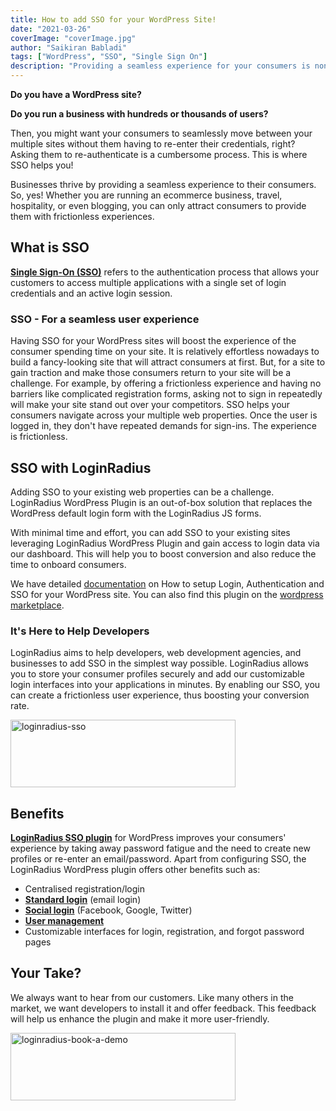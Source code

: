 ```yaml
---
title: How to add SSO for your WordPress Site!
date: "2021-03-26"
coverImage: "coverImage.jpg"
author: "Saikiran Babladi"
tags: ["WordPress", "SSO", "Single Sign On"]
description: "Providing a seamless experience for your consumers is non-negotiable, especially when running multiple WordPress sites. Single Sign-On provides that experience to your users. Here's how to provide a frictionless experience to your users."
---
```


**Do you have a WordPress site?**

**Do you run a business with hundreds or thousands of users?**

Then, you might want your consumers to seamlessly move between your multiple sites without them having to re-enter their credentials, right? 
Asking them to re-authenticate is a cumbersome process. This is where SSO helps you!

Businesses thrive by providing a seamless experience to their consumers. So, yes! Whether you are running an ecommerce business, travel, hospitality, or even blogging, you can only attract consumers to provide them with frictionless experiences. 


## What is SSO
<a href="https://www.loginradius.com/single-sign-on/"><b>Single Sign-On (SSO)</b></a> refers to the authentication process that allows your customers to access multiple applications with a single set of login credentials and an active login session.
### SSO - For a seamless user experience
Having SSO for your WordPress sites will boost the experience of the consumer spending time on your site. It is relatively effortless nowadays to build a fancy-looking site that will attract consumers at first. 
But, for a site to gain traction and make those consumers return to your site will be a challenge. 
For example, by offering a frictionless experience and having no barriers like complicated registration forms, asking not to sign in repeatedly will make your site stand out over your competitors. 
SSO helps your consumers navigate across your multiple web properties. Once the user is logged in, they don't have repeated demands for sign-ins. The experience is frictionless.
## SSO with LoginRadius
Adding SSO to your existing web properties can be a challenge. LoginRadius WordPress Plugin is an out-of-box solution that replaces the WordPress default login form with the LoginRadius JS forms.
 
With minimal time and effort, you can add SSO to your existing sites leveraging LoginRadius WordPress Plugin and gain access to login data via our dashboard. This will help you to boost conversion and also reduce the time to onboard consumers. 
 
We have detailed [documentation](https://www.loginradius.com/docs/developer/plugin/wordpress/) on How to setup Login, Authentication and SSO for your WordPress site. You can also find this plugin on the [wordpress marketplace](https://wordpress.org/plugins/loginradius-customer-identity-and-access-management/).
 
### It's Here to Help Developers
LoginRadius aims to help developers, web development agencies, and businesses to add SSO in the simplest way possible. 
LoginRadius allows you to store your consumer profiles securely and add our customizable login interfaces into your applications in minutes. By enabling our SSO, you can create a frictionless user experience, thus boosting your conversion rate.

<p><a href="https://www.loginradius.com/resource/loginradius-single-sign-on/">
<img alt="loginradius-sso" src="https://www.loginradius.com/blog/identity/static/41cc8ea16144a85f22b499da107c16bf/2bef9/DS-LoginRadius-Single-Sign-on.png" width="360" height="108"></p></a>

 
## Benefits

<a href="https://laura-nutt088.medium.com/loginradius-launches-wordpress-authentication-sso-plugin-to-streamline-login-experiences-fa5b00b4fbf2" rel="nofollow"><b>LoginRadius SSO plugin</b></a> for WordPress improves your consumers' experience by taking away password fatigue and the need to create new profiles or re-enter an email/password. Apart from configuring SSO, the LoginRadius WordPress plugin offers other benefits such as:
 
- Centralised registration/login
- <a href="https://www.loginradius.com/standard-login/"><b>Standard login</b></a> (email login)
- <a href="https://www.loginradius.com/social-login/"><b>Social login</b></a> (Facebook, Google, Twitter)
- <a href="https://www.loginradius.com/user-management/"><b>User management</b></a>
- Customizable interfaces for login, registration, and forgot password pages
 
## Your Take?
We always want to hear from our customers. Like many others in the market, we want developers to install it and offer feedback. This feedback will help us enhance the plugin and make it more user-friendly.


<p><a href="https://www.loginradius.com/book-a-demo/">
<img alt="loginradius-book-a-demo" src="https://www.loginradius.com/blog/identity/static/f7e4f76aacdad7845a314a993f7d57a9/e5715/book-a-demo-loginradius.png" width="360" height="108"></p></a>
